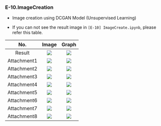 ### E-10.ImageCreation

* Image creation using DCGAN Model (Unsupervised Learning)

* If you can not see the result image in `[E-10] ImageCreate.ipynb`, please refer this table.

|No.|Image|Graph|
|:---:|:---:|:---:|
|Result|<img src="https://github.com/Min-ju-Kim/E-10.ImageCreation/blob/main/GIF/Result_Image.gif?raw=true">|<img src="https://github.com/Min-ju-Kim/E-10.ImageCreation/blob/main/GIF/Result_Graph.gif?raw=true">|
|Attachment1|<img src="https://github.com/Min-ju-Kim/E-10.ImageCreation/blob/main/GIF/Attachment1_Image.gif?raw=true">|<img src="https://github.com/Min-ju-Kim/E-10.ImageCreation/blob/main/GIF/Attachment1_Graph.gif?raw=true">|
|Attachment2|<img src="https://github.com/Min-ju-Kim/E-10.ImageCreation/blob/main/GIF/Attachment2_Image.gif?raw=true">|<img src="https://github.com/Min-ju-Kim/E-10.ImageCreation/blob/main/GIF/Attachment2_Graph.gif?raw=true">|
|Attachment3|<img src="https://github.com/Min-ju-Kim/E-10.ImageCreation/blob/main/GIF/Attachment3_Image.gif?raw=true">|<img src="https://github.com/Min-ju-Kim/E-10.ImageCreation/blob/main/GIF/Attachment3_Graph.gif?raw=true">|
|Attachment4|<img src="https://github.com/Min-ju-Kim/E-10.ImageCreation/blob/main/GIF/Attachment4_Image.gif?raw=true">|<img src="https://github.com/Min-ju-Kim/E-10.ImageCreation/blob/main/GIF/Attachment4_Graph.gif?raw=true">|
|Attachment5|<img src="https://github.com/Min-ju-Kim/E-10.ImageCreation/blob/main/GIF/Attachment5__Image.gif?raw=true">|<img src="https://github.com/Min-ju-Kim/E-10.ImageCreation/blob/main/GIF/Attachment5_Graph.gif?raw=true">|
|Attachment6|<img src="https://github.com/Min-ju-Kim/E-10.ImageCreation/blob/main/GIF/Attachment6_Image.gif?raw=true">|<img src="https://github.com/Min-ju-Kim/E-10.ImageCreation/blob/main/GIF/Attachment6_graph.gif?raw=true">|
|Attachment7|<img src="https://github.com/Min-ju-Kim/E-10.ImageCreation/blob/main/GIF/Attachment7_Image.gif?raw=true">|<img src="https://github.com/Min-ju-Kim/E-10.ImageCreation/blob/main/GIF/Attachment7_Graph.gif?raw=true">|
|Attachment8|<img src="https://github.com/Min-ju-Kim/E-10.ImageCreation/blob/main/GIF/Attachment8_Image.gif?raw=true">|<img src="https://github.com/Min-ju-Kim/E-10.ImageCreation/blob/main/GIF/Attachment8_Graph.gif?raw=true">|
